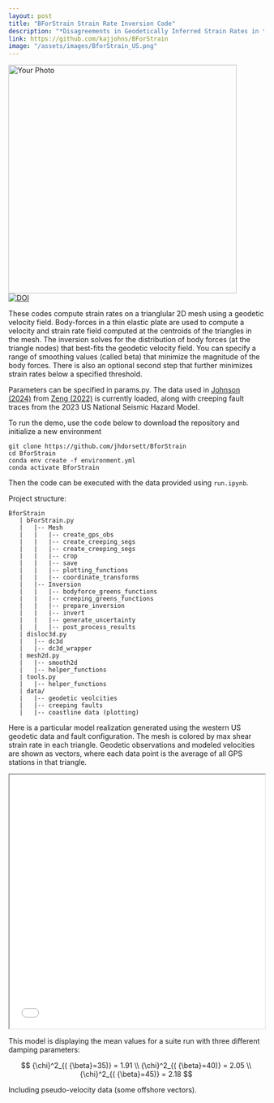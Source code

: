 ```yaml
---
layout: post
title: "BForStrain Strain Rate Inversion Code"
description: "*Disagreements in Geodetically Inferred Strain Rates in the Western US With Stress Orientations and Geologic Moment Rates.* Kaj M Johnson (2024)."
link: https://github.com/kajjohns/BForStrain
image: "/assets/images/BforStrain_US.png"
---
```



<img src="{{ page.image }}" alt="Your Photo" width="450" style="float:left; margin-right:15px;">

[![DOI](https://zenodo.org/badge/616755145.svg)](https://zenodo.org/badge/latestdoi/616755145)

These codes compute strain rates on a trianglular 2D mesh using a geodetic velocity field. Body-forces in a thin elastic plate are used to compute a velocity and strain rate field computed at the centroids of the triangles in the mesh.  The inversion solves for the distribution of body forces (at the triangle nodes) that best-fits the geodetic velocity field.  You can specify a range of smoothing values (called beta) that minimize the magnitude of the body forces. There is also an optional second step that further minimizes strain rates below a specified threshold.

Parameters can be specified in params.py. The data used in [Johnson (2024)](https://doi.org/10.1029/2023JB027472) from [Zeng (2022)](https://doi.org/10.1785/0220220180) is currently loaded, along with creeping fault traces from the 2023 US National Seismic Hazard Model. 

To run the demo, use the code below to download the repository and initialize a new environment

```
git clone https://github.com/jhdorsett/BforStrain
cd BforStrain
conda env create -f environment.yml
conda activate BforStrain
```

Then the code can be executed with the data provided using ``run.ipynb``.

Project structure:
```
BforStrain
   | bForStrain.py
   |   |-- Mesh
   |   |   |-- create_gps_obs
   |   |   |-- create_creeping_segs
   |   |   |-- create_creeping_segs
   |   |   |-- crop
   |   |   |-- save
   |   |   |-- plotting_functions
   |   |   |-- coordinate_transforms
   |   |-- Inversion
   |   |   |-- bodyforce_greens_functions
   |   |   |-- creeping_greens_functions
   |   |   |-- prepare_inversion
   |   |   |-- invert
   |   |   |-- generate_uncertainty
   |   |   |-- post_process_results
   | disloc3d.py
   |   |-- dc3d
   |   |-- dc3d_wrapper
   | mesh2d.py
   |   |-- smooth2d
   |   |-- helper_functions
   | tools.py
   |   |-- helper_functions
   | data/
   |   |-- geodetic veolcities
   |   |-- creeping faults
   |   |-- coastline data (plotting)
```

Here is a particular model realization generated using the western US geodetic data and fault configuration. The mesh is colored by max shear strain rate in each triangle. Geodetic observations and modeled velocities are shown as vectors, where each data point is the average of all GPS stations in that triangle. 

<iframe src="/assets/src/bforstrain/bforstrain_maxshear.html" width="100%" height="500px"></iframe>


This model is displaying the mean values for a suite run with three different damping parameters: 

$$
{\chi}^2_{( {\beta}=35)} = 1.91
\\
{\chi}^2_{( {\beta}=40)} = 2.05
\\
{\chi}^2_{( {\beta}=45)} = 2.18
$$

Including pseudo-velocity data (some offshore vectors).